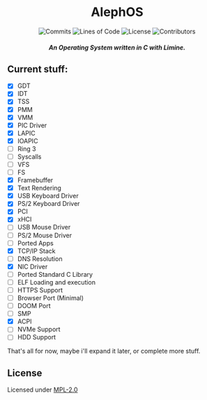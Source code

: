 <div align="center">
    <h1>AlephOS</h1>
    <img src="https://img.shields.io/github/commit-activity/m/voltageddebunked/alephos?label=commits&logo=github" alt="Commits">
    <img src="https://img.shields.io/github/languages/code-size/voltageddebunked/alephos?label=lines%20of%20code" alt="Lines of Code">
    <img src="https://img.shields.io/github/license/voltageddebunked/alephos" alt="License">
    <img src="https://img.shields.io/github/contributors/voltageddebunked/alephos" alt="Contributors">
</div>

<div align="center">
    <h5>
    An Operating System written in C with Limine.
    </h5>
</div>

## Current stuff:

- [x] GDT
- [x] IDT
- [x] TSS
- [x] PMM
- [x] VMM
- [x] PIC Driver
- [x] LAPIC
- [x] IOAPIC
- [ ] Ring 3
- [ ] Syscalls
- [ ] VFS
- [ ] FS
- [x] Framebuffer
- [x] Text Rendering
- [x] USB Keyboard Driver
- [x] PS/2 Keyboard Driver
- [x] PCI
- [x] xHCI
- [ ] USB Mouse Driver
- [ ] PS/2 Mouse Driver
- [ ] Ported Apps
- [x] TCP/IP Stack
- [ ] DNS Resolution
- [x] NIC Driver
- [ ] Ported Standard C Library
- [ ] ELF Loading and execution
- [ ] HTTPS Support
- [ ] Browser Port (Minimal)
- [ ] DOOM Port
- [ ] SMP
- [x] ACPI
- [ ] NVMe Support
- [ ] HDD Support

That's all for now, maybe i'll expand it later, or complete more stuff.

## License

Licensed under [MPL-2.0](LICENSE)
